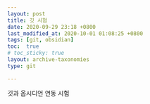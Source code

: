 ```yaml
---
layout: post
title: 깃 시험
date: 2020-09-29 23:18 +0800
last_modified_at: 2020-10-01 01:08:25 +0800
tags: [git, obsidian]
toc:  true
# toc_sticky: true
layout: archive-taxonomies
type: git

---
```


깃과 옵시디언 연동 시험